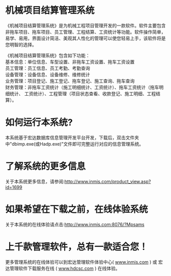 # 机械项目结算管理系统

《机械项目结算管理系统》是为机械工程项目管理开发的一款软件。软件主要包含非拖车项目、拖车项目、员工管理、工程结算、工资统计等功能。软件操作简单，易学、易用，界面设计简洁、美观其人性化的管理可以使您轻易上手，该软件将是您明智的选择。

 《机械项目结算管理系统》包含如下功能：   
 基本信息：单位信息、车型设置、非拖车工资设置、拖车工资设置   
 员工管理：员工信息、员工考勤、考勤查询   
 设备管理：设备信息、设备维修、维修统计   
 业务管理：项目登记、施工登记、拖车登记、施工查询、拖车查询   
 财务管理：非拖车工资统计（施工明细统计、工资统计）、拖车工资统计（拖车明细统计、 工资统计）、工程管理（项目状态查看、收款登记、施工明细、工程结算）。 
 
# 如何运行本系统?

本系统基于宏达数据库信息管理开发平台开发，下载后，双击文件夹中"dbimp.exe(或Hadp.exe)"文件即可完整运行对应的信息管理系统。

# 了解系统的更多信息

关于本系统更多信息，请参阅:http://www.inmis.com/product_view.asp?id=1699

# 如果希望在下载之前，在线体验系统

关于本系统的在线体验请点击:http://www.inmis.com:8076/?Mpsams

# 上千款管理软件，总有一款适合您！

更多管理系统的在线体验可以到宏达管理软件体验中心( www.inmis.com ) 或 宏达管理软件下载服务在线 ( www.hdcsc.com ) 在线体验。

